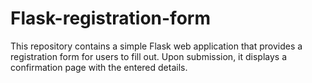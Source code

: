 # Flask-registration-form
This repository contains a simple Flask web application that provides a registration form for users to fill out. Upon submission, it displays a confirmation page with the entered details.
